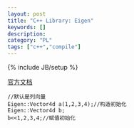 ```yaml
--- 
layout: post 
title: "C++ Library: Eigen" 
keywords: [] 
description: 
category: "PL"
tags: ["c++","compile"]
--- 
```

{% include JB/setup %}


[官方文档](http://eigen.tuxfamily.org/dox/GettingStarted.html)
```
//默认是列向量
Eigen::Vector4d a(1,2,3,4);//构造初始化
Eigen::Vector4d b;
b<<1,2,3,4;//赋值初始化

```
